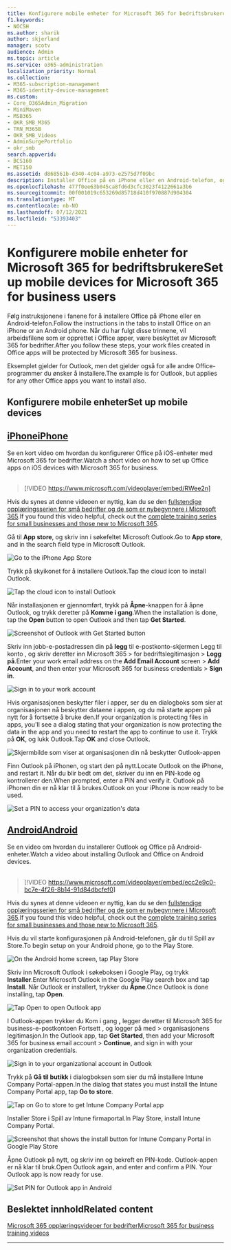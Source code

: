 ```yaml
---
title: Konfigurere mobile enheter for Microsoft 365 for bedriftsbrukere
f1.keywords:
- NOCSH
ms.author: sharik
author: skjerland
manager: scotv
audience: Admin
ms.topic: article
ms.service: o365-administration
localization_priority: Normal
ms.collection:
- M365-subscription-management
- M365-identity-device-management
ms.custom:
- Core_O365Admin_Migration
- MiniMaven
- MSB365
- OKR_SMB_M365
- TRN_M365B
- OKR_SMB_Videos
- AdminSurgePortfolio
- okr_smb
search.appverid:
- BCS160
- MET150
ms.assetid: d868561b-d340-4c04-a973-e2575d7f09bc
description: Installer Office på en iPhone eller en Android-telefon, og arbeidsfilene i Office-apper vil være beskyttet av Microsoft 365 for bedrifter.
ms.openlocfilehash: 477f0ee63b045ca8fd6d3cfc3023f4122661a3b6
ms.sourcegitcommit: 00f001019c653269d85718d410f970887d904304
ms.translationtype: MT
ms.contentlocale: nb-NO
ms.lasthandoff: 07/12/2021
ms.locfileid: "53393403"
---
```

# <a name="set-up-mobile-devices-for-microsoft-365-for-business-users"></a><span data-ttu-id="45556-103">Konfigurere mobile enheter for Microsoft 365 for bedriftsbrukere</span><span class="sxs-lookup"><span data-stu-id="45556-103">Set up mobile devices for Microsoft 365 for business users</span></span>

<span data-ttu-id="45556-104">Følg instruksjonene i fanene for å installere Office på iPhone eller en Android-telefon.</span><span class="sxs-lookup"><span data-stu-id="45556-104">Follow the instructions in the tabs to install Office on an iPhone or an Android phone.</span></span> <span data-ttu-id="45556-105">Når du har fulgt disse trinnene, vil arbeidsfilene som er opprettet i Office apper, være beskyttet av Microsoft 365 for bedrifter.</span><span class="sxs-lookup"><span data-stu-id="45556-105">After you follow these steps, your work files created in Office apps will be protected by Microsoft 365 for business.</span></span>

<span data-ttu-id="45556-106">Eksemplet gjelder for Outlook, men det gjelder også for alle andre Office-programmer du ønsker å installere.</span><span class="sxs-lookup"><span data-stu-id="45556-106">The example is for Outlook, but applies for any other Office apps you want to install also.</span></span>
  
## <a name="set-up-mobile-devices"></a><span data-ttu-id="45556-107">Konfigurere mobile enheter</span><span class="sxs-lookup"><span data-stu-id="45556-107">Set up mobile devices</span></span>

## <a name="iphone"></a>[<span data-ttu-id="45556-108">iPhone</span><span class="sxs-lookup"><span data-stu-id="45556-108">iPhone</span></span>](#tab/iPhone)
  
<span data-ttu-id="45556-109">Se en kort video om hvordan du konfigurerer Office på iOS-enheter med Microsoft 365 for bedrifter.</span><span class="sxs-lookup"><span data-stu-id="45556-109">Watch a short video on how to set up Office apps on iOS devices with Microsoft 365 for business.</span></span><br><br>

> [!VIDEO https://www.microsoft.com/videoplayer/embed/RWee2n] 

<span data-ttu-id="45556-110">Hvis du synes at denne videoen er nyttig, kan du se den [fullstendige opplæringsserien for små bedrifter og de som er nybegynnere i Microsoft 365](../business-video/index.yml).</span><span class="sxs-lookup"><span data-stu-id="45556-110">If you found this video helpful, check out the [complete training series for small businesses and those new to Microsoft 365](../business-video/index.yml).</span></span>

<span data-ttu-id="45556-111">Gå til **App store**, og skriv inn i søkefeltet Microsoft Outlook.</span><span class="sxs-lookup"><span data-stu-id="45556-111">Go to **App store**, and in the search field type in Microsoft Outlook.</span></span>
  
![Go to the iPhone App Store](../media/886913de-76e5-4883-8ed0-4eb3ec06188f.png)
  
<span data-ttu-id="45556-113">Trykk på skyikonet for å installere Outlook.</span><span class="sxs-lookup"><span data-stu-id="45556-113">Tap the cloud icon to install Outlook.</span></span>
  
![Tap the cloud icon to install Outlook](../media/665e1620-948a-4ab8-b914-dca49530142c.png)
  
<span data-ttu-id="45556-115">Når installasjonen er gjennomført, trykk på **Åpne**-knappen for å åpne Outlook, og trykk deretter på **Komme i gang**.</span><span class="sxs-lookup"><span data-stu-id="45556-115">When the installation is done, tap the **Open** button to open Outlook and then tap **Get Started**.</span></span>
  
![Screenshot of Outlook with Get Started button](../media/005bedec-ae50-4d75-b3bb-e7cef9e2561c.png)
  
<span data-ttu-id="45556-117">Skriv inn jobb-e-postadressen din på **legg** til e-postkonto-skjermen Legg til konto , og skriv deretter inn Microsoft 365 \> for bedriftslegitimasjon \> **Logg på**.</span><span class="sxs-lookup"><span data-stu-id="45556-117">Enter your work email address on the **Add Email Account** screen \> **Add Account**, and then enter your Microsoft 365 for business credentials \> **Sign in**.</span></span>
  
![Sign in to your work account](../media/3cef1fb5-7bec-4d3d-8542-872b731ce19f.png)
  
<span data-ttu-id="45556-119">Hvis organisasjonen beskytter filer i apper, ser du en dialogboks som sier at organisasjonen nå beskytter dataene i appen, og du må starte appen på nytt for å fortsette å bruke den.</span><span class="sxs-lookup"><span data-stu-id="45556-119">If your organization is protecting files in apps, you'll see a dialog stating that your organization is now protecting the data in the app and you need to restart the app to continue to use it.</span></span> <span data-ttu-id="45556-120">Trykk på **OK**, og lukk Outlook.</span><span class="sxs-lookup"><span data-stu-id="45556-120">Tap **OK** and close Outlook.</span></span> 
  
![Skjermbilde som viser at organisasjonen din nå beskytter Outlook-appen](../media/fb4c1c84-b1e9-42e1-8070-c13dcf79fb09.png)
  
<span data-ttu-id="45556-122">Finn Outlook på iPhonen, og start den på nytt.</span><span class="sxs-lookup"><span data-stu-id="45556-122">Locate Outlook on the iPhone, and restart it.</span></span> <span data-ttu-id="45556-123">Når du blir bedt om det, skriver du inn en PIN-kode og kontrollerer den.</span><span class="sxs-lookup"><span data-stu-id="45556-123">When prompted, enter a PIN and verify it.</span></span> <span data-ttu-id="45556-124">Outlook på iPhonen din er nå klar til å brukes.</span><span class="sxs-lookup"><span data-stu-id="45556-124">Outlook on your iPhone is now ready to be used.</span></span>
  
![Set a PIN to access your organization's data](../media/64f2630b-3164-47a4-9dd6-ca0c29ed5fb3.png)
  
## <a name="android"></a>[<span data-ttu-id="45556-126">Android</span><span class="sxs-lookup"><span data-stu-id="45556-126">Android</span></span>](#tab/Android)
  
<span data-ttu-id="45556-127">Se en video om hvordan du installerer Outlook og Office på Android-enheter.</span><span class="sxs-lookup"><span data-stu-id="45556-127">Watch a video about installing Outlook and Office on Android devices.</span></span><br><br>

> [!VIDEO https://www.microsoft.com/videoplayer/embed/ecc2e9c0-bc7e-4f26-8b14-91d84dbcfef0] 

<span data-ttu-id="45556-128">Hvis du synes at denne videoen er nyttig, kan du se den [fullstendige opplæringsserien for små bedrifter og de som er nybegynnere i Microsoft 365](../business-video/index.yml).</span><span class="sxs-lookup"><span data-stu-id="45556-128">If you found this video helpful, check out the [complete training series for small businesses and those new to Microsoft 365](../business-video/index.yml).</span></span>

<span data-ttu-id="45556-129">Hvis du vil starte konfigurasjonen på Android-telefonen, går du til Spill av Store.</span><span class="sxs-lookup"><span data-stu-id="45556-129">To begin setup on your Android phone, go to the Play Store.</span></span>
  
![On the Android home screen, tap Play Store](../media/93df88e7-c778-40e1-b35e-868ca6e97f6c.png)
  
<span data-ttu-id="45556-131">Skriv inn Microsoft Outlook i søkeboksen i Google Play, og trykk **Installer**.</span><span class="sxs-lookup"><span data-stu-id="45556-131">Enter Microsoft Outlook in the Google Play search box and tap **Install**.</span></span> <span data-ttu-id="45556-132">Når Outlook er installert, trykker du **Åpne**.</span><span class="sxs-lookup"><span data-stu-id="45556-132">Once Outlook is done installing, tap **Open**.</span></span>
  
![Tap Open to open Outlook app](../media/8b4c5937-8875-4b5a-a5b6-b8c6c9cd6240.png)
  
<span data-ttu-id="45556-134">I Outlook-appen trykker du Kom i gang **,** legger deretter til Microsoft 365 for business-e-postkontoen Fortsett , og logger på med \> organisasjonens legitimasjon.</span><span class="sxs-lookup"><span data-stu-id="45556-134">In the Outlook app, tap **Get Started**, then add your Microsoft 365 for business email account \> **Continue**, and sign in with your organization credentials.</span></span>
  
![Sign in to your organizational account in Outlook](../media/18f67c66-4bab-4b99-94bd-080839312e29.png)
  
<span data-ttu-id="45556-136">Trykk på **Gå til butikk** i dialogboksen som sier du må installere Intune Company Portal-appen.</span><span class="sxs-lookup"><span data-stu-id="45556-136">In the dialog that states you must install the Intune Company Portal app, tap **Go to store**.</span></span>
  
![Tap on Go to store to get Intune Company Portal app](../media/a702d712-5622-45dd-a511-b1adaee63071.png)
  
<span data-ttu-id="45556-138">Installer Store i Spill av Intune firmaportal.</span><span class="sxs-lookup"><span data-stu-id="45556-138">In Play Store, install Intune Company Portal.</span></span>
  
![Screenshot that shows the install button for Intune Company Portal in Google Play Store](../media/5e0408f2-3f37-44dd-80ed-13ca2ac6df0c.png)
  
<span data-ttu-id="45556-p105">Åpne Outlook på nytt, og skriv inn og bekreft en PIN-kode. Outlook-appen er nå klar til bruk.</span><span class="sxs-lookup"><span data-stu-id="45556-p105">Open Outlook again, and enter and confirm a PIN. Your Outlook app is now ready for use.</span></span>
  
![Set  PIN for Outlook app in Android](../media/edb91afb-f1ed-451a-bc6b-8ccba664e055.png)

## <a name="related-content"></a><span data-ttu-id="45556-143">Beslektet innhold</span><span class="sxs-lookup"><span data-stu-id="45556-143">Related content</span></span>

[<span data-ttu-id="45556-144">Microsoft 365 opplæringsvideoer for bedrifter</span><span class="sxs-lookup"><span data-stu-id="45556-144">Microsoft 365 for business training videos</span></span>](../business-video/index.yml)

---
